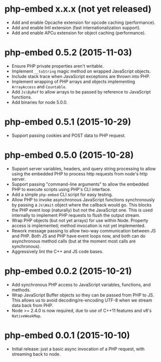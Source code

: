 # php-embed x.x.x (not yet released)
* Add and enable Opcache extension for opcode caching (performance).
* Add and enable Intl extension (fast internationalization support).
* Add and enable APCu extension for object caching (performance).

# php-embed 0.5.2 (2015-11-03)
* Ensure PHP private properties aren't writable.
* Implement `__toString` magic method on wrapped JavaScript objects.
* Include stack trace when JavaScript exceptions are thrown into PHP.
* Implement wrapping of PHP arrays and objects implementing
  `ArrayAccess` and `Countable`.
* Add `Js\ByRef` to allow arrays to be passed by reference to
  JavaScript functions.
* Add binaries for node 5.0.0.

# php-embed 0.5.1 (2015-10-29)
* Support passing cookies and POST data to PHP request.

# php-embed 0.5.0 (2015-10-28)
* Support server variables, headers, and query string
  processing to allow using the embedded PHP to process http
  requests from node's http server.
* Support passing "command-line arguments" to allow the embedded PHP
  to execute scripts using PHP's CLI interface.
* Add a simple `php-embed` CLI script for easy testing.
* Allow PHP to invoke asynchronous JavaScript functions synchronously
  by passing a `Js\Wait` object where the callback would go.  This
  blocks the PHP event loop (naturally) but not the JavaScript one.
  This is used internally to implement PHP requests to flush the
  output stream.
* Wrap PHP objects (but not yet arrays) for use within Node.
  Property access is implemented; method invocation is not yet
  implemented.
* Rework message passing to allow two-way communication between JS
  and PHP.  Both JS and PHP have event loops now, and both can do
  asynchronous method calls (but at the moment most calls are
  synchronous).
* Aggressively lint the C++ and JS code bases.

# php-embed 0.0.2 (2015-10-21)
* Add synchronous PHP access to JavaScript variables, functions, and
  methods.
* Wrap JavaScript Buffer objects so they can be passed from PHP to JS.
  This allows us to avoid decoding/re-encoding UTF-8 when we stream
  data back from PHP.
* Node >= 2.4.0 is now required, due to use of C++11 features and
  v8's `NativeWeakMap`.

# php-embed 0.0.1 (2015-10-10)
* Initial release: just a basic async invocation of a PHP request,
  with streaming back to node.
